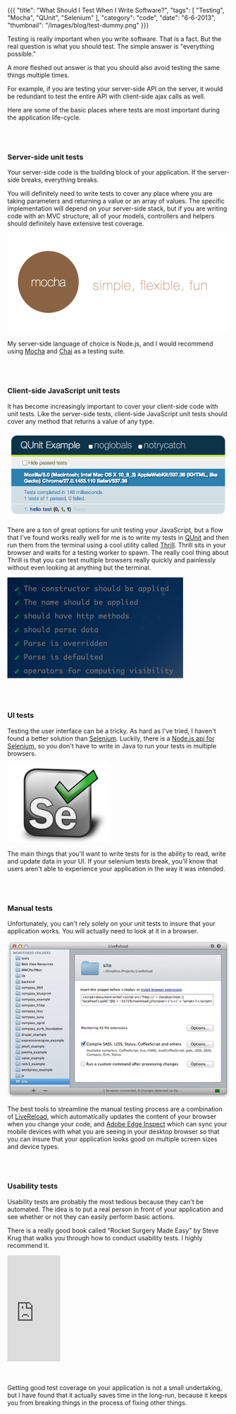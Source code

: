 {{{
    "title": "What Should I Test When I Write Software?",
    "tags": [ "Testing", "Mocha", "QUnit", "Selenium" ],
    "category": "code",
    "date": "6-6-2013",
    "thumbnail": "/images/blog/test-dummy.png"
}}}

Testing is really important when you write software. That is a fact. But the real question is what you should test. The simple answer is "everything possible."

A more fleshed out answer is that you should also avoid testing the same things multiple times.

For example, if you are testing your server-side API on the server, it would be redundant to test the entire API with client-side ajax calls as well.

Here are some of the basic places where tests are most important during the application life-cycle.


<br /><br />
<h3>Server-side unit tests</h3>

Your server-side code is the building block of your application. If the server-side breaks, everything breaks.

You will definitely need to write tests to cover any place where you are taking parameters and returning a value or an array of values. The specific implementation will depend on your server-side stack, but if you are writing code with an MVC structure, all of your models, controllers and helpers should definitely have extensive test coverage.

<img src="/images/blog/test-dummy1.png" alt="Mocha JS" />

My server-side language of choice is Node.js, and I would recommend using <a href="http://visionmedia.github.io/mocha/">Mocha</a> and <a href="http://chaijs.com/">Chai</a> as a testing suite.


<br /><br />
<h3>Client-side JavaScript unit tests</h3>

It has become increasingly important to cover your client-side code with unit tests. Like the server-side tests, client-side JavaScript unit tests should cover any method that returns a value of any type.

<img src="/images/blog/test-dummy2.png" alt="QUnit" />

There are a ton of great options for unit testing your JavaScript, but a flow that I've found works really well for me is to write my tests in <a href="http://qunitjs.com/">QUnit</a> and then run them from the terminal using a cool utility called <a href="http://thrilljs.com/">Thrill</a>. Thrill sits in your browser and waits for a testing worker to spawn. The really cool thing about Thrill is that you can test multiple browsers really quickly and painlessly without even looking at anything but the terminal.

<img src="/images/blog/test-dummy3.png" alt="Terminal" />


<br /><br />
<h3>UI tests</h3>

Testing the user interface can be a tricky. As hard as I've tried, I haven't found a better solution than <a href="http://docs.seleniumhq.org/">Selenium</a>. Luckily, there is a <a href="http://www.onezerozeroone.com/nodejs/webdriverjs-nodejs-binding-for-selenium-2-0webdriver-protocol/">Node.js api for Selenium</a>, so you don't have to write in Java to run your tests in multiple browsers.

<img src="/images/blog/test-dummy4.png" alt="Selenium" />

The main things that you'll want to write tests for is the ability to read, write and update data in your UI. If your selenium tests break, you'll know that users aren't able to experience your application in the way it was intended.


<br /><br />
<h3>Manual tests</h3>

Unfortunately, you can't rely solely on your unit tests to insure that your application works. You will actually need to look at it in a browser.

<img src="/images/blog/test-dummy5.png" alt="Live Reload" />

The best tools to streamline the manual testing process are a combination of <a href="http://livereload.com/">LiveReload</a>, which automatically updates the content of your browser when you change your code, and <a href="http://html.adobe.com/edge/inspect/">Adobe Edge Inspect</a> which can sync your mobile devices with what you are seeing in your desktop browser so that you can insure that your application looks good on multiple screen sizes and device types.


<br /><br />
<h3>Usability tests</h3>

Usability tests are probably the most tedious because they can't be automated. The idea is to put a real person in front of your application and see whether or not they can easily perform basic actions. 

There is a really good book called "Rocket Surgery Made Easy" by Steve Krug that walks you through how to conduct usability tests. I highly recommend it.

<iframe src="http://rcm.amazon.com/e/cm?t=tysolloycade-20&o=1&p=8&l=as1&asins=B002UXRGNO&ref=qf_sp_asin_til&fc1=000000&IS2=1&lt1=_blank&m=amazon&lc1=111111&bc1=EFEEEE&bg1=EFEEEE&f=ifr" style="width:120px;height:240px;" scrolling="no" marginwidth="0" marginheight="0" frameborder="0"></iframe>


<br /><br />
Getting good test coverage on your application is not a small undertaking, but I have found that it actually saves time in the long-run, because it keeps you from breaking things in the process of fixing other things.